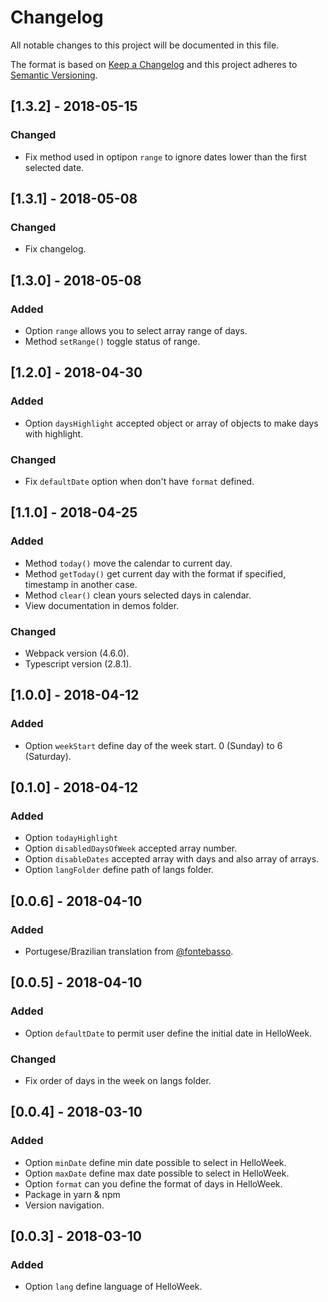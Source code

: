 # Changelog
All notable changes to this project will be documented in this file.

The format is based on [Keep a Changelog](http://keepachangelog.com/en/1.0.0/)
and this project adheres to [Semantic Versioning](http://semver.org/spec/v2.0.0.html).

## [1.3.2] - 2018-05-15
### Changed
- Fix method used in optipon `range` to ignore dates lower than the first selected date.

## [1.3.1] - 2018-05-08
### Changed
- Fix changelog.

## [1.3.0] - 2018-05-08
### Added
- Option `range` allows you to select array range of days.
- Method `setRange()` toggle status of range.

## [1.2.0] - 2018-04-30
### Added
- Option `daysHighlight` accepted object or array of objects to make days with highlight.

### Changed
- Fix `defaultDate` option when don't have `format` defined.

## [1.1.0] - 2018-04-25
### Added
- Method `today()` move the calendar to current day.
- Method `getToday()` get current day with the format if specified, timestamp in another case.
- Method `clear()` clean yours selected days in calendar.
- View documentation in demos folder.

### Changed
- Webpack version (4.6.0).
- Typescript version (2.8.1).

## [1.0.0] - 2018-04-12
### Added
- Option `weekStart` define day of the week start. 0 (Sunday) to 6 (Saturday).

## [0.1.0] - 2018-04-12
### Added
- Option `todayHighlight`
- Option `disabledDaysOfWeek` accepted array number.
- Option `disableDates` accepted array with days and also array of arrays.
- Option `langFolder` define path of langs folder.

## [0.0.6] - 2018-04-10
### Added
- Portugese/Brazilian translation from [@fontebasso](https://github.com/fontebasso).

## [0.0.5] - 2018-04-10
### Added
-  Option `defaultDate` to permit user define the initial date in HelloWeek.

### Changed
- Fix order of days in the week on langs folder.

## [0.0.4] - 2018-03-10
### Added
- Option `minDate` define min date possible to select in HelloWeek.
- Option `maxDate` define max date possible to select in HelloWeek.
- Option `format` can you define the format of days in HelloWeek.
- Package in yarn & npm
- Version navigation.

## [0.0.3] - 2018-03-10
### Added
- Option `lang` define language of HelloWeek.

